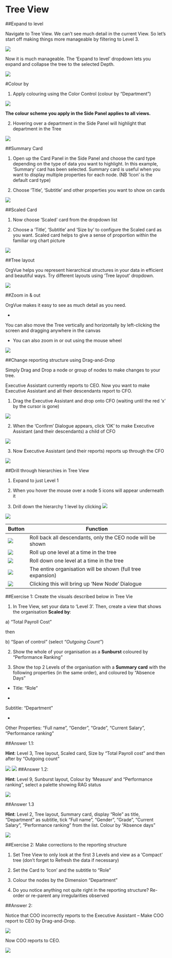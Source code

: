 # Tree View

##Expand to level

Navigate to Tree View. We can’t see much detail in the current View. So let’s start off making things more manageable by filtering to Level 3.

![](3-001.treeviewfilter.png)

Now it is much manageable. The ‘Expand to level’ dropdown lets you expand and collapse the tree to the selected Depth.

![](3-002.TVexpandlevel.png)

#Colour by

1. Apply colouring using the Color Control (colour by “Department”)

  ![](3-003.colourcontrol.png)

  **The colour scheme you apply in the Side Panel applies to all views.**

2. Hovering over a department in the Side Panel will highlight that department in the Tree

![](3-004.TVdepartment.png)

##Summary Card

1. Open up the Card Panel in the Side Panel and choose the card type depending on the type of data you want to highlight. In this example, ‘Summary’ card has been selected. Summary card is useful when you want to display multiple properties for each node. (NB ‘Icon’ is the default card type)

2. Choose ‘Title’, ‘Subtitle’ and other properties you want to show on cards

![](3-005.summarycard.png)

##Scaled Card

1. Now choose ‘Scaled’ card from the dropdown list

2. Choose a ‘Title’, ‘Subtitle’ and ‘Size by’ to configure the Scaled card as you want. Scaled card helps to give a sense of proportion within the familiar org chart picture

![](3-006.scaledcard.png)

##Tree layout

OrgVue helps you represent hierarchical structures in your data in efficient and beautiful ways. Try different layouts using ‘Tree layout’ dropdown.

![](3-007.treelayout.png)

##Zoom in & out

OrgVue makes it easy to see as much detail as you need.

* 

You can also move the Tree vertically and horizontally by left-clicking the screen and dragging anywhere in the canvas

* You can also zoom in or out using the mouse wheel

![](3-008.zoom.png)



##Change reporting structure using Drag-and-Drop

Simply Drag and Drop a node or group of nodes to make changes to your tree. 

Executive Assistant currently reports to CEO. Now you want to make Executive Assistant and all their descendants report to CFO.

1. Drag the Executive Assistant and drop onto CFO (waiting until the red ‘x’ by the cursor is gone)

  ![](3-009.dragdrop1.png)

2. When the ‘Confirm’ Dialogue appears, click ‘OK’ to make Executive Assistant (and their descendants) a child of CFO

  ![](3-010.dragdrop2.png)

3. Now Executive Assistant (and their reports) reports up through the CFO

![](3-011.dragdrop3.png)

##Drill through hierarchies in Tree View
1. Expand to just Level 1

2. When you hover the mouse over a node 5 icons will appear underneath it

3. Drill down the hierarchy 1 level by clicking ![](3-012.droparrow.png)

![](3-013.hierarchy.png)

|Button|Function|
|---|---|
| ![](3-014A.arrow1.png) | Roll back all descendants, only the CEO node will be shown|
| ![](3-014B.arrow2.png) | Roll up one level at a time in the tree|
| ![](3-014C.arrow3.png) | Roll down one level at a time in the tree|
| ![](3-014D.arrow4.png) | The entire organisation will be shown (full tree expansion) |
| ![](3-014E.arrow5.png) | Clicking this will bring up ‘New Node’ Dialogue|


##Exercise 1: Create the visuals described below in Tree Vie

1. In Tree View, set your data to ‘Level 3’. Then, create a view that shows the organisation **Scaled by**: 
  
  a) “Total Payroll Cost”

  then

  b) “Span of control” (select *“Outgoing Count”*)

2. Show the whole of your organisation as a **Sunburst** coloured by “Performance Ranking”

3. Show the top 2 Levels of the organisation with a **Summary card** with the following properties (in the same order), and coloured by “Absence Days”

* Title: “Role”

* 
Subtitle: “Department” 

* 
Other Properties: “Full name”, “Gender”, “Grade”, “Current Salary”, “Performance ranking”

##Answer 1.1:

**Hint**: Level 3, Tree layout, Scaled card, Size by “Total Payroll cost” and then after by “Outgoing count”

![](3-015.answer1.11.png)
![](3-016.answer1.12.png)
##Answer 1.2:


**Hint**: Level 9, Sunburst layout, Colour by ‘Measure’ and “Performance ranking”, select a palette showing RAG status

![](3-017.answer1.2.png)

##Answer 1.3


**Hint**: Level 2, Tree layout, Summary card, display “Role” as title, “Department” as subtitle, tick “Full name”, “Gender”, “Grade”, “Current Salary”, “Performance ranking” from the list. Colour by “Absence days”

![](3-018.answer1.3.png)


##Exercise 2: Make corrections to the reporting structure

1. Set Tree View to only look at the first 3 Levels and view as a ‘Compact’ tree (don’t forget to Refresh the data if necessary)

2. Set the Card to ‘Icon’ and the subtitle to “Role”

3. Colour the nodes by the Dimension “Department”

4. Do you notice anything not quite right in the reporting structure? Re-order or re-parent any irregularities observed

##Answer 2:

Notice that COO incorrectly reports to the Executive Assistant – Make COO report to CEO by Drag-and-Drop.

![](3-019.answer21.png)

Now COO reports to CEO.

![](3-020.answer22.png)








